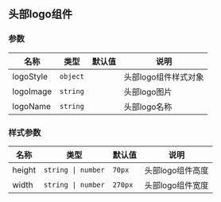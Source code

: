## 头部logo组件

### 参数

| 名称 | 类型 | 默认值 | 说明 |
| --- | --- | --- | --- |
| logoStyle | `object` |  | 头部logo组件样式对象 |
| logoImage | `string` |  | 头部logo图片 |
| logoName | `string` |  | 头部logo名称 |

### 样式参数

| 名称 | 类型 | 默认值 | 说明 |
| --- | --- | --- | --- |
| height | `string \| number` | `70px` | 头部logo组件高度 |
| width | `string \| number` | `270px` | 头部logo组件宽度 |
